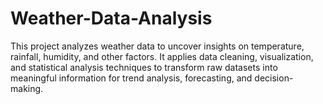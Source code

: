 # Weather-Data-Analysis
This project analyzes weather data to uncover insights on temperature, rainfall, humidity, and other factors. It applies data cleaning, visualization, and statistical analysis techniques to transform raw datasets into meaningful information for trend analysis, forecasting, and decision-making.
